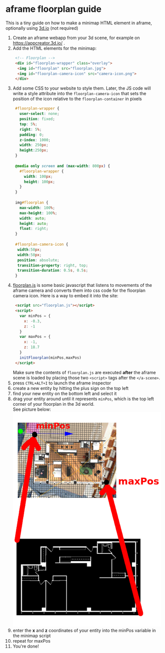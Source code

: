 # aframe floorplan guide
This is a tiny guide on how to make a minimap HTML element in aframe, optionally using [3d.io](https://3d.io) (not required) 

1. Create an aframe webapp from your 3d scene, for example on https://appcreator.3d.io/ .
1. Add the HTML elements for the minimap:
     ```html
      <!-- Floorplan -->
      <div id="floorplan-wrapper" class="overlay">
       <img id="floorplan" src="floorplan.jpg">
       <img id="floorplan-camera-icon" src="camera-icon.png">
      </div>
     ```  
1. Add some CSS to your website to style them. Later, the JS code will write a style attribute into the ``floorplan-camera-icon`` that sets the position of the icon relative to the ``floorplan-container`` in pixels  
     ```css
      #floorplan-wrapper {
        user-select: none;
        position: fixed;
        top: 5%;
        right: 5%;
        padding: 0;
        z-index: 1000;
        width: 250px;
        height:250px;
      }

      @media only screen and (max-width: 800px) {
        #floorplan-wrapper {
          width: 100px;
          height: 100px;
        }
      }

      img#floorplan {
        max-width: 100%;
        max-height: 100%;
        width: auto;
        height: auto;
        float: right;
      }

      #floorplan-camera-icon {
       width:50px;
       width:50px;
       position: absolute;
       transition-property: right, top;
       transition-duration: 0.5s, 0.5s;
      }

     ```
1. [floorplan.js](https://github.com/mope1/3dio-floorplan-guide/blob/master/floorplan.js) is some basic javascript that listens to movements of the aframe camera and converts them into css code for the floorplan camera icon. Here is a way to embed it into the site:
   ```html
    <script src="floorplan.js"></script>
    <script>
      var minPos = {
        x: -0.3,
        z: -1
      }
      var maxPos = {
        x: -1,
        z: 18.7
      }
      initFloorplan(minPos,maxPos)
    </script>
   ```
   Make sure the contents of ``floorplan.js`` are executed **after** the aframe scene is loaded by placing those two ``<script>`` tags after the ``</a-scene>``.
2. press ``CTRL+ALT+I`` to launch the aframe inspector
3. create a new entity by hitting the plus sign on the top left
4. find your new entity on the bottom left and select it
5. drag your entity around until it represents ``minPos``, which is the top left corner of your floorplan in the 3d world.  
   See picture below:  
   ![](guide.png)
6. enter the **x** and **z** coordinates of your entity into the minPos variable in the minimap script
7. repeat for maxPos
8. You're done!
